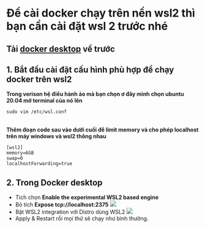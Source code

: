 # Để cài docker chạy trên nền wsl2 thì bạn cần cài đặt wsl 2 trước nhé
## Tải [docker desktop](https://www.docker.com/products/docker-desktop) về trước
## 1. Bắt đầu cài đặt cấu hình phù hợp để chạy docker trên wsl2

<b>Trong verison hệ điểu hành ảo mà bạn chọn ơ đây mình chọn ubuntu 20.04 mở terminal của nó lên</b>

```shell
sudo vim /etc/wsl.conf
```
<br>
<strong>Thêm đoạn code sau vào dưới cuối để limit memory và cho phép localhost trên máy windows và wsl2 thông nhau</strong>
<br>

```console
[wsl2]
memory=6GB
swap=0
localhostForwarding=true
```

## 2. Trong Docker desktop 

<ul>
  <li>
    Tích chọn <strong>Enable the experimental WSL2 based engine</strong> 
  </li>
  <li>
    Bỏ tích <strong>Expose tcp://localhost:2375</strong> 
    <img src="https://images.viblo.asia/dc34682d-7c96-4586-8a70-28befdca80c4.png"/>
  </li>
  <li>
    Bật WSL2 integration với Distro dùng WSL2
    <img src="https://images.viblo.asia/dc34682d-7c96-4586-8a70-28befdca80c4.png"/>
  </li>
  <li>Apply & Restart rồi mọi thứ sẽ chạy như bình thường.</li>
</ul>